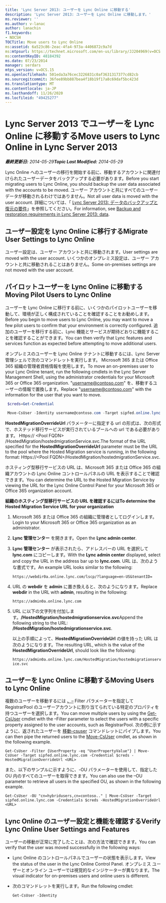 ```yaml
---
title: 'Lync Server 2013: ユーザーを Lync Online に移動する'
description: 'Lync Server 2013: ユーザーを Lync Online に移動します。'
ms.reviewer: ''
ms.author: v-lanac
author: lanachin
f1.keywords:
- NOCSH
TOCTitle: Move users to Lync Online
ms:assetid: 6a523c86-2eac-4fa4-973a-4406872c9a7d
ms:mtpsurl: https://technet.microsoft.com/en-us/library/JJ204969(v=OCS.15)
ms:contentKeyID: 48184392
ms.date: 07/23/2014
manager: serdars
mtps_version: v=OCS.15
ms.openlocfilehash: 501eda3a76cec3226831c0af3631317377cd82cb
ms.sourcegitcommit: 36fee89bb887bea4f18b19f17a8c69daf5bc423d
ms.translationtype: MT
ms.contentlocale: ja-JP
ms.lasthandoff: 11/26/2020
ms.locfileid: "49425277"
---
```

# <a name="move-users-to-lync-online-in-lync-server-2013"></a><span data-ttu-id="7c3ac-103">Lync Server 2013 でユーザーを Lync Online に移動する</span><span class="sxs-lookup"><span data-stu-id="7c3ac-103">Move users to Lync Online in Lync Server 2013</span></span>

<div data-xmlns="http://www.w3.org/1999/xhtml">

<div class="topic" data-xmlns="http://www.w3.org/1999/xhtml" data-msxsl="urn:schemas-microsoft-com:xslt" data-cs="https://msdn.microsoft.com/">

<div data-asp="https://msdn2.microsoft.com/asp">



</div>

<div id="mainSection">

<div id="mainBody"><span data-ttu-id="7c3ac-104">

<span> </span></span><span class="sxs-lookup"><span data-stu-id="7c3ac-104">

<span> </span></span></span>

<span data-ttu-id="7c3ac-105">_**最終更新日:** 2014-05-29_</span><span class="sxs-lookup"><span data-stu-id="7c3ac-105">_**Topic Last Modified:** 2014-05-29_</span></span>

<span data-ttu-id="7c3ac-106">Lync Online へのユーザーの移行を開始する前に、移動するアカウントに関連付けられたユーザーデータをバックアップする必要があります。</span><span class="sxs-lookup"><span data-stu-id="7c3ac-106">Before you start migrating users to Lync Online, you should backup the user data associated with the accounts to be moved.</span></span> <span data-ttu-id="7c3ac-107">ユーザー アカウントと共にすべてのユーザー データが移動されるわけではありません。</span><span class="sxs-lookup"><span data-stu-id="7c3ac-107">Not all user data is moved with the user account.</span></span> <span data-ttu-id="7c3ac-108">詳細については、「 [Lync Server 2013: データのバックアップと復元の要件](lync-server-2013-backup-and-restoration-requirements-data.md)」を参照してください。</span><span class="sxs-lookup"><span data-stu-id="7c3ac-108">For information, see [Backup and restoration requirements in Lync Server 2013: data](lync-server-2013-backup-and-restoration-requirements-data.md).</span></span>

<div>

## <a name="migrate-user-settings-to-lync-online"></a><span data-ttu-id="7c3ac-109">ユーザー設定を Lync Online に移行する</span><span class="sxs-lookup"><span data-stu-id="7c3ac-109">Migrate User Settings to Lync Online</span></span>

<span data-ttu-id="7c3ac-110">ユーザー設定は、ユーザー アカウントと共に移動されます。</span><span class="sxs-lookup"><span data-stu-id="7c3ac-110">User settings are moved with the user account.</span></span> <span data-ttu-id="7c3ac-111">いくつかのオンプレミス設定は、ユーザー アカウントと共に移動されることはありません。</span><span class="sxs-lookup"><span data-stu-id="7c3ac-111">Some on-premises settings are not moved with the user account.</span></span>

</div>

<div>

## <a name="moving-pilot-users-to-lync-online"></a><span data-ttu-id="7c3ac-112">パイロットユーザーを Lync Online に移動する</span><span class="sxs-lookup"><span data-stu-id="7c3ac-112">Moving Pilot Users to Lync Online</span></span>

<span data-ttu-id="7c3ac-113">ユーザーを Lync Online に移行する前に、いくつかのパイロットユーザーを移動して、環境が正しく構成されていることを確認することをお勧めします。</span><span class="sxs-lookup"><span data-stu-id="7c3ac-113">Before you begin to move users to Lync Online, you may want to move a few pilot users to confirm that your environment is correctly configured.</span></span> <span data-ttu-id="7c3ac-114">追加のユーザーを移行する前に、Lync 機能とサービスが期待どおりに機能することを確認することができます。</span><span class="sxs-lookup"><span data-stu-id="7c3ac-114">You can then verify that Lync features and services function as expected before attempting to move additional users.</span></span>

<span data-ttu-id="7c3ac-115">オンプレミスのユーザーを Lync Online テナントに移動するには、Lync Server 管理シェルで次のコマンドレットを実行します。 Microsoft 365 または Office 365 組織の管理者資格情報を使用します。</span><span class="sxs-lookup"><span data-stu-id="7c3ac-115">To move an on-premises user to your Lync Online tenant, run the following cmdlets in the Lync Server Management Shell, using the administrator credentials for your Microsoft 365 or Office 365 organization.</span></span> <span data-ttu-id="7c3ac-116">"username@contoso.com" を、移動するユーザーの情報で置換します。</span><span class="sxs-lookup"><span data-stu-id="7c3ac-116">Replace "username@contoso.com" with the information for the user that you want to move.</span></span>

   ```PowerShell
    $creds=Get-Credential
   ```

   ```PowerShell
    Move-CsUser -Identity username@contoso.com -Target sipfed.online.lync.com -Credential $creds -HostedMigrationOverrideUrl <URL>
   ```

<span data-ttu-id="7c3ac-117">**HostedMigrationOverrideUrl** パラメーターに指定する url の形式は、次の形式で、ホステッド移行サービスが実行されているプールへの url である必要があります。 Https:// \<Pool FQDN\> /HostedMigration/hostedmigrationService.svc.</span><span class="sxs-lookup"><span data-stu-id="7c3ac-117">The format of the URL specified for the **HostedMigrationOverrideUrl** parameter must be the URL to the pool where the Hosted Migration service is running, in the following format: Https://\<Pool FQDN\>/HostedMigration/hostedmigrationService.svc.</span></span>

<span data-ttu-id="7c3ac-118">ホスティング型移行サービスの URL は、Microsoft 365 または Office 365 の組織アカウントの Lync Online コントロールパネルの URL を表示することで確認できます。</span><span class="sxs-lookup"><span data-stu-id="7c3ac-118">You can determine the URL to the Hosted Migration Service by viewing the URL for the Lync Online Control Panel for your Microsoft 365 or Office 365 organization account.</span></span>

<span data-ttu-id="7c3ac-119">**組織のホスティング型移行サービスの URL を確認するには**</span><span class="sxs-lookup"><span data-stu-id="7c3ac-119">**To determine the Hosted Migration Service URL for your organization**</span></span>

1.  <span data-ttu-id="7c3ac-120">Microsoft 365 または Office 365 の組織に管理者としてログインします。</span><span class="sxs-lookup"><span data-stu-id="7c3ac-120">Login to your Microsoft 365 or Office 365 organization as an administrator.</span></span>

2.  <span data-ttu-id="7c3ac-121">**Lync 管理センター** を開きます。</span><span class="sxs-lookup"><span data-stu-id="7c3ac-121">Open the **Lync admin center**.</span></span>

3.  <span data-ttu-id="7c3ac-122">**Lync 管理センター** が表示されたら、アドレスバーの URL を選択して **lync.com** にコピーします。</span><span class="sxs-lookup"><span data-stu-id="7c3ac-122">With the **Lync admin center** displayed, select and copy the URL in the address bar up to **lync.com**.</span></span> <span data-ttu-id="7c3ac-123">URL は、次のような書式です。</span><span class="sxs-lookup"><span data-stu-id="7c3ac-123">An example URL looks similar to the following:</span></span>
    
    `https://webdir0a.online.lync.com/lscp/?language=en-US&tenantID=`

4.  <span data-ttu-id="7c3ac-124">URL の **webdir** を **admin** に置き換えると、次のようになります。</span><span class="sxs-lookup"><span data-stu-id="7c3ac-124">Replace **webdir** in the URL with **admin**, resulting in the following:</span></span>
    
    `https://admin0a.online.lync.com`

5.  <span data-ttu-id="7c3ac-125">URL に以下の文字列を付加します。**/HostedMigration/hostedmigrationservice.svc**</span><span class="sxs-lookup"><span data-stu-id="7c3ac-125">Append the following string to the URL: **/HostedMigration/hostedmigrationservice.svc**.</span></span>
    
    <span data-ttu-id="7c3ac-126">以上の手順によって、**HostedMigrationOverrideUrl** の値を持った URL は次のようになります。</span><span class="sxs-lookup"><span data-stu-id="7c3ac-126">The resulting URL, which is the value of the **HostedMigrationOverrideUrl**, should look like the following:</span></span>
    
    `https://admin0a.online.lync.com/HostedMigration/hostedmigrationservice.svc`

</div>

<div>

## <a name="moving-users-to-lync-online"></a><span data-ttu-id="7c3ac-127">ユーザーを Lync Online に移動する</span><span class="sxs-lookup"><span data-stu-id="7c3ac-127">Moving Users to Lync Online</span></span>

<span data-ttu-id="7c3ac-128">複数のユーザーを移動するには [、–](https://docs.microsoft.com/powershell/module/skype/Get-CsUser) Filter パラメーターを指定して RegistrarPool のユーザーアカウントに割り当てられている特定のプロパティを持つユーザーを選択します。</span><span class="sxs-lookup"><span data-stu-id="7c3ac-128">You can move multiple users by using the [Get-CsUser](https://docs.microsoft.com/powershell/module/skype/Get-CsUser) cmdlet with the –Filter parameter to select the users with a specific property assigned to the user accounts, such as RegistrarPool.</span></span> <span data-ttu-id="7c3ac-129">次の例に示すように、返されたユーザーを [移動-csuser](https://docs.microsoft.com/powershell/module/skype/Move-CsUser) コマンドレットにパイプします。</span><span class="sxs-lookup"><span data-stu-id="7c3ac-129">You can then pipe the returned users to the [Move-CsUser](https://docs.microsoft.com/powershell/module/skype/Move-CsUser) cmdlet, as shown in the following example.</span></span>

    Get-CsUser -Filter {UserProperty -eq "UserPropertyValue"} | Move-CsUser -Target sipfed.online.lync.com -Credential $creds -HostedMigrationOverrideUrl <URL>

<span data-ttu-id="7c3ac-130">また、以下のサンプルに示すように、-OU パラメーターを使用して、指定した OU 内のすべてのユーザーを取得できます。</span><span class="sxs-lookup"><span data-stu-id="7c3ac-130">You can also use the –OU parameter to retrieve all users in the specified OU, as shown in the following example.</span></span>

    Get-CsUser -OU "cn=hybridusers,cn=contoso.." | Move-CsUser -Target sipfed.online.lync.com -Credentials $creds -HostedMigrationOverrideUrl <URL>

</div>

<div>

## <a name="verify-lync-online-user-settings-and-features"></a><span data-ttu-id="7c3ac-131">Lync Online のユーザー設定と機能を確認する</span><span class="sxs-lookup"><span data-stu-id="7c3ac-131">Verify Lync Online User Settings and Features</span></span>

<span data-ttu-id="7c3ac-132">ユーザーの移動が正常に完了したことは、次の方法で確認できます。</span><span class="sxs-lookup"><span data-stu-id="7c3ac-132">You can verify that the user was moved successfully in the following ways:</span></span>

  - <span data-ttu-id="7c3ac-133">Lync Online のコントロールパネルでユーザーの状態を表示します。</span><span class="sxs-lookup"><span data-stu-id="7c3ac-133">View the status of the user in the Lync Online Control Panel.</span></span> <span data-ttu-id="7c3ac-134">オンプレミス ユーザーとオンライン ユーザーでは視覚的なインジケーターが異なります。</span><span class="sxs-lookup"><span data-stu-id="7c3ac-134">The visual indicator for on-premises users and online users is different.</span></span>

  - <span data-ttu-id="7c3ac-135">次のコマンドレットを実行します。</span><span class="sxs-lookup"><span data-stu-id="7c3ac-135">Run the following cmdlet:</span></span>
    
        Get-CsUser -Identity

<span data-ttu-id="7c3ac-136"></div>

</div>

<span> </span>

</div>

</div>

</span><span class="sxs-lookup"><span data-stu-id="7c3ac-136"></div>

</div>

<span> </span>

</div>

</div>

</span></span></div>

